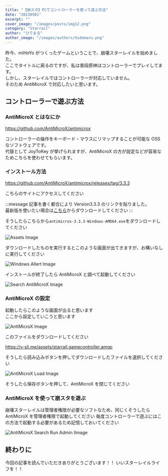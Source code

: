 ```yaml
---
title: "【崩スタ】PCでコントローラーを使って遊ぶ方法"
date: "20230501"
excerpt: ""
cover_image: "/images/posts/img12.png"
category: "Starrail"
author: "ひでまる"
author_image: "/images/authors/hidemaru.png"
---
```


昨今、miHoYo がつくったゲームということで、崩壊スターレイルを始めました。  
ここでタイトルに戻るのですが、私は普段原神はコントローラーでプレイしてます。  
しかし、スターレイルではコントローラーが対応していません。  
そのため AntiMicroX で対応したいと思います。

## コントローラーで遊ぶ方法

### AntiMicroX とはなにか

https://github.com/AntiMicroX/antimicrox

コントローラーの操作をキーボード・マウスにリマップすることが可能な OSS なソフトウェアです。  
代替として JoyToKey が挙げられますが、AntiMicroX の方が設定などが容易なためこちらを使わせてもらいます。

### インストール方法

https://github.com/AntiMicroX/antimicrox/releases/tag/3.3.3

こちらのサイトにアクセスしてください

:::message
記事を書く都合により Version3.3.3 のリンクを貼りました。  
最新版を使いたい場合は[こちら](https://github.com/AntiMicroX/antimicrox/releases/)からダウンロードしてください
:::

そうしたらこちらから`antimicrox-3.3.3-Windows-AMD64.exe`をダウンロードしてください

![Assets Image](/images/posts/inside/img16.png)

ダウンロードしたものを実行するとこのような画面が出てきますが、お構いなしに実行してください

![Windows Allert Image](/images/posts/inside/img17.png)

インストールが終了したら AntiMicroX と調べて起動してください

![Search AntiMicroX Image](/images/posts/inside/img18.png)

### AntiMicroX の設定

起動したらこのような画面が出ると思います  
ここから設定していこうと思います

![AntiMicroX Image](/images/posts/inside/img19.png)

このファイルをダウンロードしてください

https://v-sli.me/assets/starrail.gamecontroller.amgp

そうしたら読み込みボタンを押してダウンロードしたファイルを選択してください

![AntiMicroX Load Image](/images/posts/inside/img20.png)

そうしたら保存ボタンを押して、AntiMicroX を閉じてください

### AntiMicroX を使って崩スタを遊ぶ

崩壊スターレイルは管理者権限が必要なソフトなため、同じくそうしたら AntiMicroX を管理者権限で起動してください
毎度コントローラーで遊ぶにはこの方法で起動する必要があるため記憶しておいてください

![AntiMicroX Search Run Admin Ilmage](/images/posts/inside/img21.png)

## 終わりに

今回の記事を読んでいただきありがとうございます！！
いいスターレイルライフを！！
